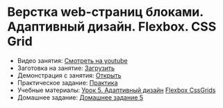 # Верстка web-страниц блоками. Адаптивный дизайн. Flexbox. CSS Grid

* Видео занятия: [Смотреть на youtube]()
* Заготовка на занятие: [Загрузить](demo.zip)
* Демонстрация с занятия: [Открыть](https://github.com/maxchv/WebShort/tree/master/module01/lesson05/demo)
* Практическое задание: [Практика](practice.pdf)
* Учебные материалы: [Урок 5. Адаптивный дизайн](adaptive.pdf) [Flexbox CssGrids](flaxbox_cssgrids.pdf)
* Домашнее задание: [Домашнее задание 5](hw.pdf)
